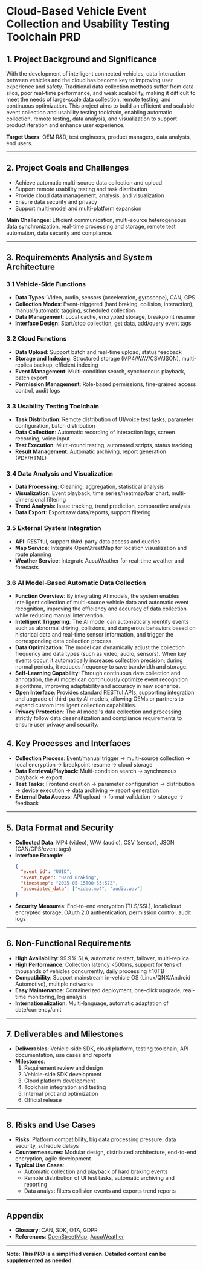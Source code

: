 # Cloud-Based Vehicle Event Collection and Usability Testing Toolchain PRD

## 1. Project Background and Significance

With the development of intelligent connected vehicles, data interaction between vehicles and the cloud has become key to improving user experience and safety. Traditional data collection methods suffer from data silos, poor real-time performance, and weak scalability, making it difficult to meet the needs of large-scale data collection, remote testing, and continuous optimization. This project aims to build an efficient and scalable event collection and usability testing toolchain, enabling automatic collection, remote testing, data analysis, and visualization to support product iteration and enhance user experience.

**Target Users**: OEM R&D, test engineers, product managers, data analysts, end users.

---

## 2. Project Goals and Challenges

- Achieve automatic multi-source data collection and upload
- Support remote usability testing and task distribution
- Provide cloud data management, analysis, and visualization
- Ensure data security and privacy
- Support multi-model and multi-platform expansion

**Main Challenges**: Efficient communication, multi-source heterogeneous data synchronization, real-time processing and storage, remote test automation, data security and compliance.

---

## 3. Requirements Analysis and System Architecture

### 3.1 Vehicle-Side Functions

- **Data Types**: Video, audio, sensors (acceleration, gyroscope), CAN, GPS
- **Collection Modes**: Event-triggered (hard braking, collision, interaction), manual/automatic tagging, scheduled collection
- **Data Management**: Local cache, encrypted storage, breakpoint resume
- **Interface Design**: Start/stop collection, get data, add/query event tags

### 3.2 Cloud Functions

- **Data Upload**: Support batch and real-time upload, status feedback
- **Storage and Indexing**: Structured storage (MP4/WAV/CSV/JSON), multi-replica backup, efficient indexing
- **Event Management**: Multi-condition search, synchronous playback, batch export
- **Permission Management**: Role-based permissions, fine-grained access control, audit logs

### 3.3 Usability Testing Toolchain

- **Task Distribution**: Remote distribution of UI/voice test tasks, parameter configuration, batch distribution
- **Data Collection**: Automatic recording of interaction logs, screen recording, voice input
- **Test Execution**: Multi-round testing, automated scripts, status tracking
- **Result Management**: Automatic archiving, report generation (PDF/HTML)

### 3.4 Data Analysis and Visualization

- **Data Processing**: Cleaning, aggregation, statistical analysis
- **Visualization**: Event playback, time series/heatmap/bar chart, multi-dimensional filtering
- **Trend Analysis**: Issue tracking, trend prediction, comparative analysis
- **Data Export**: Export raw data/reports, support filtering

### 3.5 External System Integration

- **API**: RESTful, support third-party data access and queries
- **Map Service**: Integrate OpenStreetMap for location visualization and route planning
- **Weather Service**: Integrate AccuWeather for real-time weather and forecasts

### 3.6 AI Model-Based Automatic Data Collection

- **Function Overview**: By integrating AI models, the system enables intelligent collection of multi-source vehicle data and automatic event recognition, improving the efficiency and accuracy of data collection while reducing manual intervention.
- **Intelligent Triggering**: The AI model can automatically identify events such as abnormal driving, collisions, and dangerous behaviors based on historical data and real-time sensor information, and trigger the corresponding data collection process.
- **Data Optimization**: The model can dynamically adjust the collection frequency and data types (such as video, audio, sensors). When key events occur, it automatically increases collection precision; during normal periods, it reduces frequency to save bandwidth and storage.
- **Self-Learning Capability**: Through continuous data collection and annotation, the AI model can continuously optimize event recognition algorithms, improving adaptability and accuracy in new scenarios.
- **Open Interface**: Provides standard RESTful APIs, supporting integration and upgrade of third-party AI models, allowing OEMs or partners to expand custom intelligent collection capabilities.
- **Privacy Protection**: The AI model's data collection and processing strictly follow data desensitization and compliance requirements to ensure user privacy and security.

## 4. Key Processes and Interfaces

- **Collection Process**: Event/manual trigger → multi-source collection → local encryption → breakpoint resume → cloud storage
- **Data Retrieval/Playback**: Multi-condition search → synchronous playback → export
- **Test Tasks**: Frontend creation → parameter configuration → distribution → device execution → data archiving → report generation
- **External Data Access**: API upload → format validation → storage → feedback

---

## 5. Data Format and Security

- **Collected Data**: MP4 (video), WAV (audio), CSV (sensor), JSON (CAN/GPS/event tags)
- **Interface Example**:
  ```json
  {
    "event_id": "UUID",
    "event_type": "Hard Braking",
    "timestamp": "2025-05-15T00:53:57Z",
    "associated_data": ["video.mp4", "audio.wav"]
  }
  ```
- **Security Measures**: End-to-end encryption (TLS/SSL), local/cloud encrypted storage, OAuth 2.0 authentication, permission control, audit logs

---

## 6. Non-Functional Requirements

- **High Availability**: 99.9% SLA, automatic restart, failover, multi-replica
- **High Performance**: Collection latency <500ms, support for tens of thousands of vehicles concurrently, daily processing ≥10TB
- **Compatibility**: Support mainstream in-vehicle OS (Linux/QNX/Android Automotive), multiple networks
- **Easy Maintenance**: Containerized deployment, one-click upgrade, real-time monitoring, log analysis
- **Internationalization**: Multi-language, automatic adaptation of date/currency/unit

---

## 7. Deliverables and Milestones

- **Deliverables**: Vehicle-side SDK, cloud platform, testing toolchain, API documentation, use cases and reports
- **Milestones**:
  1. Requirement review and design
  2. Vehicle-side SDK development
  3. Cloud platform development
  4. Toolchain integration and testing
  5. Internal pilot and optimization
  6. Official release

---

## 8. Risks and Use Cases

- **Risks**: Platform compatibility, big data processing pressure, data security, schedule delays
- **Countermeasures**: Modular design, distributed architecture, end-to-end encryption, agile development
- **Typical Use Cases**:
  - Automatic collection and playback of hard braking events
  - Remote distribution of UI test tasks, automatic archiving and reporting
  - Data analyst filters collision events and exports trend reports

---

## Appendix

- **Glossary**: CAN, SDK, OTA, GDPR
- **References**: [OpenStreetMap](https://www.openstreetmap.org/), [AccuWeather](https://developer.accuweather.com/)

---

**Note: This PRD is a simplified version. Detailed content can be supplemented as needed.**